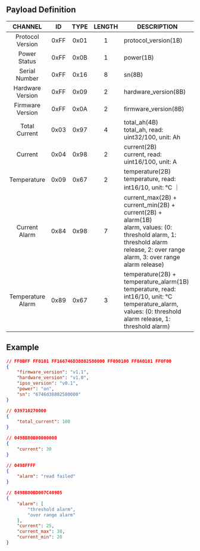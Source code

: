 ## Payload Definition

|      CHANNEL      |  ID  | TYPE | LENGTH | DESCRIPTION                                                                                                                                                                        |
| :---------------: | :--: | :--: | :----: | ---------------------------------------------------------------------------------------------------------------------------------------------------------------------------------- |
| Protocol Version  | 0xFF | 0x01 |   1    | protocol_version(1B)                                                                                                                                                               |
|   Power Status    | 0xFF | 0x0B |   1    | power(1B)                                                                                                                                                                          |
|   Serial Number   | 0xFF | 0x16 |   8    | sn(8B)                                                                                                                                                                             |
| Hardware Version  | 0xFF | 0x09 |   2    | hardware_version(8B)                                                                                                                                                               |
| Firmware Version  | 0xFF | 0x0A |   2    | firmware_version(8B)                                                                                                                                                               |
|   Total Current   | 0x03 | 0x97 |   4    | total_ah(4B)<br />total_ah, read: uint32/100, unit: Ah                                                                                                                             |
|      Current      | 0x04 | 0x98 |   2    | current(2B)<br />current, read: uint16/100, unit: A                                                                                                                                |
|    Temperature    | 0x09 | 0x67 |   2    | temperature(2B)<br />temperature, read: int16/10, unit: ℃ ｜                                                                                                                       |
|   Current Alarm   | 0x84 | 0x98 |   7    | current_max(2B) + current_min(2B) + current(2B) + alarm(1B)<br />alarm, values: (0: threshold alarm, 1: threshold alarm release, 2: over range alarm, 3: over range alarm release) |
| Temperature Alarm | 0x89 | 0x67 |   3    | temperature(2B) + temperature_alarm(1B)<br />temperature, read: int16/10, unit: ℃<br />temperature_alarm, values: (0: threshold alarm release, 1: threshold alarm)                 |

## Example

```json
// FF0BFF FF0101 FF166746D38802580000 FF090100 FF0A0101 FF0F00
{
    "firmware_version": "v1.1",
    "hardware_version": "v1.0",
    "ipso_version": "v0.1",
    "power": "on",
    "sn": "6746d38802580000"
}

// 039710270000
{
    "total_current": 100
}

// 0498B80B00000000
{
    "current": 30
}

// 0498FFFF
{
    "alarm": "read failed"
}

// 8498B80BD007C40905
{
    "alarm": [
        "threshold alarm",
        "over range alarm"
    ],
    "current": 25,
    "current_max": 30,
    "current_min": 20
}
```